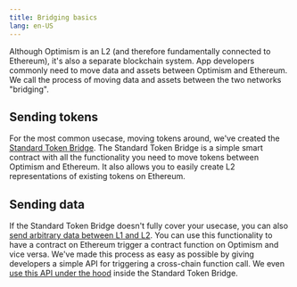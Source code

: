 ```yaml
---
title: Bridging basics
lang: en-US
---
```


Although Optimism is an L2 (and therefore fundamentally connected to Ethereum), it's also a separate blockchain system.
App developers commonly need to move data and assets between Optimism and Ethereum.
We call the process of moving data and assets between the two networks "bridging".

## Sending tokens

For the most common usecase, moving tokens around, we've created the [Standard Token Bridge](./standard-bridge.md).
The Standard Token Bridge is a simple smart contract with all the functionality you need to move tokens between Optimism and Ethereum.
It also allows you to easily create L2 representations of existing tokens on Ethereum.

## Sending data

If the Standard Token Bridge doesn't fully cover your usecase, you can also [send arbitrary data between L1 and L2](./messaging.md).
You can use this functionality to have a contract on Ethereum trigger a contract function on Optimism and vice versa.
We've made this process as easy as possible by giving developers a simple API for triggering a cross-chain function call.
We even [use this API under the hood](https://github.com/ethereum-optimism/optimism/blob/a21cec6d3d00c9d7ed100c0257d4b966b034620f/packages/contracts/contracts/L1/messaging/L1StandardBridge.sol#L202) inside the Standard Token Bridge.
